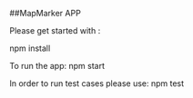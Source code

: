 ##MapMarker APP

Please get started with :

npm install

To run the app: npm start

In order to run test cases please use: npm test